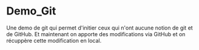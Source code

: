 # Demo_Git
Une demo de git qui permet d'initier ceux qui n'ont aucune notion de git et de GitHub. 
Et maintenant on apporte des modifications via GitHub et on récuppère cette modification en local.
